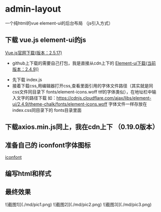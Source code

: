 # admin-layout
一个纯html的vue element-ui的后台布局 （js引入方式）

## 下载 vue.js element-ui的js

[Vue.js官网下载(版本：2.5.17)](https://cn.vuejs.org/v2/guide/installation.html)  

+ github上下载的需要自己打包，我是直接从cdn上下的
[Element-ui下载(当前版本：2.4.9))](https://www.bootcdn.cn/element-ui/)
- 先下载 index.js
- 接着下载css,用编辑器打开css,查看里面引用的字体文件路径（其实就是同css文件同目录下 fonts/element-icons.woff ttf的字体类似），在地址栏中输入文字的路径下载
  如：https://cdnjs.cloudflare.com/ajax/libs/element-ui/2.4.9/theme-chalk/fonts/element-icons.woff
  字体文件一样存放在index.css同目录下的 fonts目录里面

## 下载axios.min.js同上，我在cdn上下 （0.19.0版本）


## 准备自己的 iconfont字体图标
[iconfont](http://iconfont.cn/)

## 编写html和样式

## 最终效果

![截图1]](./md/pic1.png)
![截图2]](./md/pic2.png)
![截图3]](./md/pic3.png)
